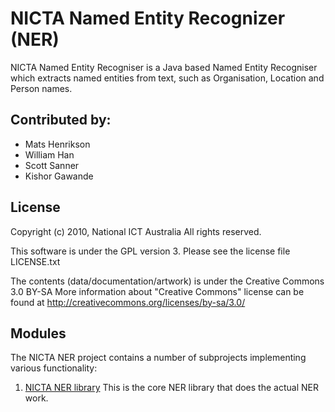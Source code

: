 # NICTA Named Entity Recognizer (NER)

NICTA Named Entity Recogniser is a Java based Named Entity Recogniser which extracts named entities from text, such as Organisation, Location and Person names.


## Contributed by:

- Mats Henrikson
- William Han
- Scott Sanner
- Kishor Gawande


## License

Copyright (c) 2010, National ICT Australia
All rights reserved.

This software is under the GPL version 3.
Please see the license file LICENSE.txt

The contents (data/documentation/artwork) is under the Creative Commons 3.0 BY-SA 
More information about "Creative Commons" license can be found at
http://creativecommons.org/licenses/by-sa/3.0/


## Modules

The NICTA NER project contains a number of subprojects implementing various functionality:

1. [NICTA NER library](nicta-ner) This is the core NER library that does the actual NER work.
